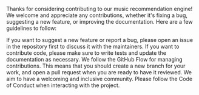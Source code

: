Thanks for considering contributing to our music recommendation engine! We welcome and appreciate any contributions, whether it's fixing a bug, suggesting a new feature, or improving the documentation. Here are a few guidelines to follow:

If you want to suggest a new feature or report a bug, please open an issue in the repository first to discuss it with the maintainers.
If you want to contribute code, please make sure to write tests and update the documentation as necessary.
We follow the GitHub Flow for managing contributions. This means that you should create a new branch for your work, and open a pull request when you are ready to have it reviewed.
We aim to have a welcoming and inclusive community. Please follow the Code of Conduct when interacting with the project.
